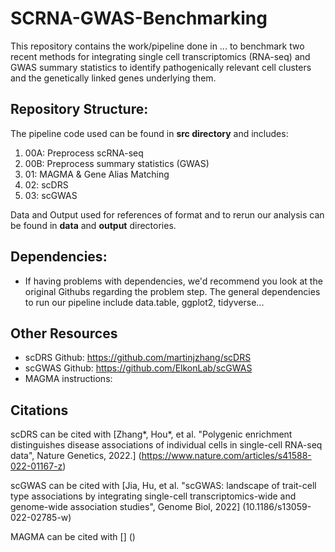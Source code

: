 # SCRNA-GWAS-Benchmarking
This repository contains the work/pipeline done in ... to benchmark two recent methods for integrating single cell transcriptomics (RNA-seq) and GWAS summary statistics to identify pathogenically relevant cell clusters and the genetically linked genes underlying them.

## Repository Structure: 
The pipeline code used can be found in **src directory** and includes:
1. 00A: Preprocess scRNA-seq
2. 00B: Preprocess summary statistics (GWAS)
3. 01: MAGMA & Gene Alias Matching
4. 02: scDRS
5. 03: scGWAS

Data and Output used for references of format and to rerun our analysis can be found in **data** and **output** directories.

## Dependencies:
- If having problems with dependencies, we'd recommend you look at the original Githubs regarding the problem step. The general dependencies to run our pipeline include data.table, ggplot2, tidyverse...

## Other Resources
- scDRS Github: https://github.com/martinjzhang/scDRS
- scGWAS Github: https://github.com/ElkonLab/scGWAS
- MAGMA instructions: 

## Citations
scDRS can be cited with [Zhang*, Hou*, et al. "Polygenic enrichment distinguishes disease associations of individual cells in single-cell RNA-seq data", Nature Genetics, 2022.] (https://www.nature.com/articles/s41588-022-01167-z)

scGWAS can be cited with [Jia, Hu, et al. "scGWAS: landscape of trait-cell type associations by integrating single-cell transcriptomics-wide and genome-wide association studies", Genome Biol, 2022] (10.1186/s13059-022-02785-w)

MAGMA can be cited with [] ()



